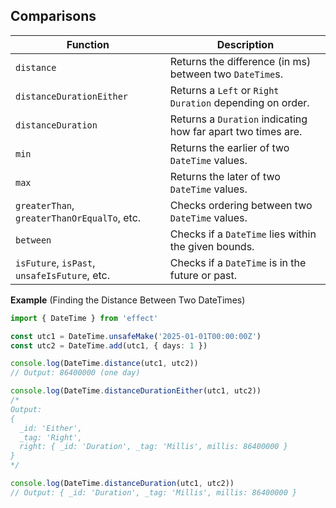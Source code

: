 ## Comparisons

| Function                                     | Description                                                  |
| -------------------------------------------- | ------------------------------------------------------------ |
| `distance`                                   | Returns the difference (in ms) between two `DateTime`s.      |
| `distanceDurationEither`                     | Returns a `Left` or `Right` `Duration` depending on order.   |
| `distanceDuration`                           | Returns a `Duration` indicating how far apart two times are. |
| `min`                                        | Returns the earlier of two `DateTime` values.                |
| `max`                                        | Returns the later of two `DateTime` values.                  |
| `greaterThan`, `greaterThanOrEqualTo`, etc.  | Checks ordering between two `DateTime` values.               |
| `between`                                    | Checks if a `DateTime` lies within the given bounds.         |
| `isFuture`, `isPast`, `unsafeIsFuture`, etc. | Checks if a `DateTime` is in the future or past.             |

**Example** (Finding the Distance Between Two DateTimes)

```ts twoslash
import { DateTime } from 'effect'

const utc1 = DateTime.unsafeMake('2025-01-01T00:00:00Z')
const utc2 = DateTime.add(utc1, { days: 1 })

console.log(DateTime.distance(utc1, utc2))
// Output: 86400000 (one day)

console.log(DateTime.distanceDurationEither(utc1, utc2))
/*
Output:
{
  _id: 'Either',
  _tag: 'Right',
  right: { _id: 'Duration', _tag: 'Millis', millis: 86400000 }
}
*/

console.log(DateTime.distanceDuration(utc1, utc2))
// Output: { _id: 'Duration', _tag: 'Millis', millis: 86400000 }
```
